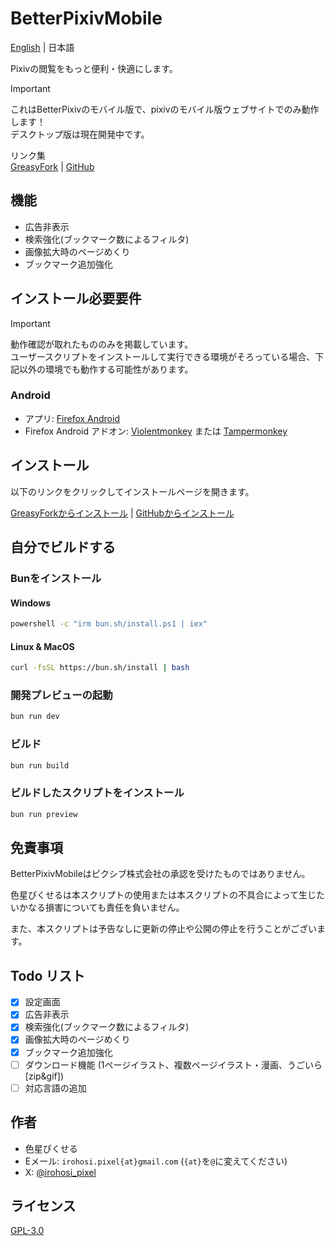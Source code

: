 # BetterPixivMobile

[English](https://github.com/irohosi-pixel/BetterPixivMobile/blob/main/README.md) | 日本語

Pixivの閲覧をもっと便利・快適にします。

> [!IMPORTANT]  
> これはBetterPixivのモバイル版で、pixivのモバイル版ウェブサイトでのみ動作します！  
> デスクトップ版は現在開発中です<!-- [ここ](https://github.com/irohosi-pixel/BetterPixiv)からどうぞ -->。

リンク集  
[GreasyFork](https://greasyfork.org/scripts/514158-betterpixivmobile) | [GitHub](https://github.com/irohosi-pixel/BetterPixivMobile)

## 機能

- 広告非表示
- 検索強化(ブックマーク数によるフィルタ)
- 画像拡大時のページめくり
- ブックマーク追加強化

## インストール必要要件

> [!IMPORTANT]  
> 動作確認が取れたもののみを掲載しています。  
> ユーザースクリプトをインストールして実行できる環境がそろっている場合、下記以外の環境でも動作する可能性があります。

### Android

- アプリ: [Firefox Android](https://play.google.com/store/apps/details?id=org.mozilla.firefox)
- Firefox Android アドオン: [Violentmonkey](https://addons.mozilla.org/ja/android/addon/violentmonkey/) または [Tampermonkey](https://addons.mozilla.org/ja/android/addon/tampermonkey/)

## インストール

以下のリンクをクリックしてインストールページを開きます。

[GreasyForkからインストール](https://update.greasyfork.org/scripts/514158/BetterPixivMobile.user.js) | [GitHubからインストール](https://raw.githubusercontent.com/irohosi-pixel/BetterPixivMobile/refs/heads/main/dist/BetterPixivMobile.user.js)

## 自分でビルドする

### Bunをインストール

#### Windows

```cmd
powershell -c "irm bun.sh/install.ps1 | iex"
```

#### Linux & MacOS

```bash
curl -fsSL https://bun.sh/install | bash
```

### 開発プレビューの起動

```bash
bun run dev
```

### ビルド

```bash
bun run build
```

### ビルドしたスクリプトをインストール

```bash
bun run preview
```

## 免責事項

BetterPixivMobileはピクシブ株式会社の承認を受けたものではありません。

色星ぴくせるは本スクリプトの使用または本スクリプトの不具合によって生じたいかなる損害についても責任を負いません。

また、本スクリプトは予告なしに更新の停止や公開の停止を行うことがございます。

## Todo リスト

- [x] 設定画面
- [x] 広告非表示
- [x] 検索強化(ブックマーク数によるフィルタ)
- [x] 画像拡大時のページめくり
- [x] ブックマーク追加強化
- [ ] ダウンロード機能 (1ページイラスト、複数ページイラスト・漫画、うごいら[zip&gif])
- [ ] 対応言語の追加

## 作者

- 色星ぴくせる
- Eメール: `irohosi.pixel{at}gmail.com` (`{at}`を`@`に変えてください)
- X: [@irohosi_pixel](https://x.com/irohosi_pixel)

## ライセンス

[GPL-3.0](https://github.com/irohosi-pixel/BetterPixivMobile/blob/main/LICENSE)
